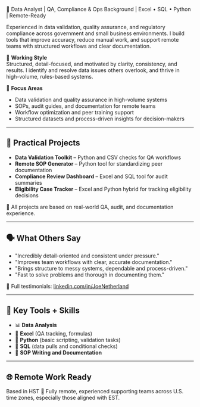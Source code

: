 🧠 Data Analyst | QA, Compliance & Ops Background | Excel • SQL • Python | Remote-Ready

Experienced in data validation, quality assurance, and regulatory compliance across government and small business environments. I build tools that improve accuracy, reduce manual work, and support remote teams with structured workflows and clear documentation.

🧩 **Working Style**  
Structured, detail-focused, and motivated by clarity, consistency, and results. I identify and resolve data issues others overlook, and thrive in high-volume, rules-based systems.

🎯 **Focus Areas**  
- Data validation and quality assurance in high-volume systems
- SOPs, audit guides, and documentation for remote teams
- Workflow optimization and peer training support
- Structured datasets and process-driven insights for decision-makers

---

## 🔨 Practical Projects

- **Data Validation Toolkit** – Python and CSV checks for QA workflows  
- **Remote SOP Generator** – Python tool for standardizing peer documentation  
- **Compliance Review Dashboard** – Excel and SQL tool for audit summaries  
- **Eligibility Case Tracker** – Excel and Python hybrid for tracking eligibility decisions  

🔧 All projects are based on real-world QA, audit, and documentation experience.

---

## 🗣️ What Others Say

- "Incredibly detail-oriented and consistent under pressure."  
- "Improves team workflows with clear, accurate documentation."  
- "Brings structure to messy systems, dependable and process-driven."  
- "Fast to solve problems and thorough in documenting them."

🔗 Full testimonials: [linkedin.com/in/JoeNetherland](https://linkedin.com/in/JoeNetherland)

---

## 🧰 Key Tools + Skills

- 📊 **Data Analysis**  
- 📗 **Excel** (QA tracking, formulas)  
- 🐍 **Python** (basic scripting, validation tasks)  
- 🧮 **SQL** (data pulls and conditional checks)  
- 📝 **SOP Writing and Documentation**

---

## 🌐 Remote Work Ready

Based in HST 🤙 Fully remote, experienced supporting teams across U.S. time zones, especially those aligned with EST.
